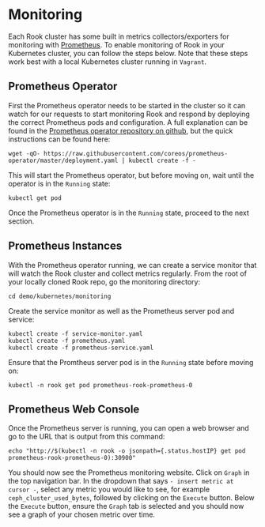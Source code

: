 # Monitoring
Each Rook cluster has some built in metrics collectors/exporters for monitoring with [Prometheus](https://prometheus.io/).  To enable monitoring of Rook in your Kubernetes cluster, you can follow the steps below.
Note that these steps work best with a local Kubernetes cluster running in `Vagrant`.

## Prometheus Operator
First the Prometheus operator needs to be started in the cluster so it can watch for our requests to start monitoring Rook and respond by deploying the correct Prometheus pods and configuration.
A full explanation can be found in the [Prometheus operator repository on github](https://github.com/coreos/prometheus-operator), but the quick instructions can be found here:
```
wget -qO- https://raw.githubusercontent.com/coreos/prometheus-operator/master/deployment.yaml | kubectl create -f -
```
This will start the Prometheus operator, but before moving on, wait until the operator is in the `Running` state:
```
kubectl get pod
```
Once the Prometheus operator is in the `Running` state, proceed to the next section.

## Prometheus Instances
With the Prometheus operator running, we can create a service monitor that will watch the Rook cluster and collect metrics regularly.
From the root of your locally cloned Rook repo, go the monitoring directory:
```
cd demo/kubernetes/monitoring
```

Create the service monitor as well as the Prometheus server pod and service:
```
kubectl create -f service-monitor.yaml 
kubectl create -f prometheus.yaml
kubectl create -f prometheus-service.yaml
```

Ensure that the Promtheus server pod is in the `Running` state before moving on:
```
kubectl -n rook get pod prometheus-rook-prometheus-0
```

## Prometheus Web Console
Once the Prometheus server is running, you can open a web browser and go to the URL that is output from this command:
```
echo "http://$(kubectl -n rook -o jsonpath={.status.hostIP} get pod prometheus-rook-prometheus-0):30900"
```

You should now see the Prometheus monitoring website.  Click on `Graph` in the top navigation bar.  In the dropdown that says ` - insert metric at cursor - `,
select any metric you would like to see, for example `ceph_cluster_used_bytes`, followed by clicking on the `Execute` button.  Below the `Execute` button, ensure
the `Graph` tab is selected and you should now see a graph of your chosen metric over time.